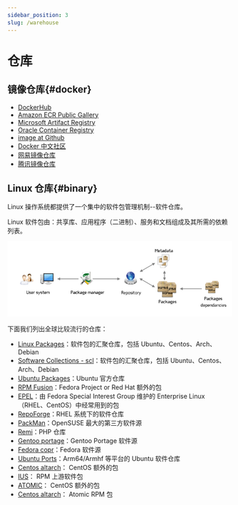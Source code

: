 ```yaml
---
sidebar_position: 3
slug: /warehouse
---
```


# 仓库

## 镜像仓库{#docker}

* [DockerHub](https://hub.docker.com/)
* [Amazon ECR Public Gallery](https://gallery.ecr.aws/)
* [Microsoft Artifact Registry](https://mcr.microsoft.com/)
* [Oracle Container Registry](https://container-registry.oracle.com/)
* [image at Github](https://github.com/search?q=wordpress+image&type=registrypackages)
* [Docker 中文社区](https://registry.docker-cn.com)
* [网易镜像仓库](http://hub-mirror.c.163.com)
* [腾讯镜像仓库](https://mirror.ccs.tencentyun.com)

## Linux 仓库{#binary}

Linux 操作系统都提供了一个集中的软件包管理机制--软件仓库。 

Linux 软件包由：共享库、应用程序（二进制）、服务和文档组成及其所需的依赖列表。

![](./assets/linux-rpms-websoft9.png)

下面我们列出全球比较流行的仓库：

- [Linux Packages](https://linux-packages.com)：软件包的汇聚仓库，包括 Ubuntu、Centos、Arch、Debian
- [Software Collections - scl](https://www.softwarecollections.org/en/)：软件包的汇聚仓库，包括 Ubuntu、Centos、Arch、Debian
- [Ubuntu Packages](https://packages.ubuntu.com)：Ubuntu 官方仓库
- [RPM Fusion](https://rpmfusion.org)：Fedora Project or Red Hat 额外的包
- [EPEL](https://fedoraproject.org/wiki/EPEL)：由 Fedora Special Interest Group 维护的 Enterprise Linux（RHEL、CentOS）中经常用到的包
- [RepoForge](http://repoforge.org)：RHEL 系统下的软件仓库
- [PackMan](http://packman.links2linux.org)：OpenSUSE 最大的第三方软件源
- [Remi](https://www.remi.com)：PHP 仓库
- [Gentoo portage](https://www.gentoo.org)：Gentoo Portage 软件源
- [Fedora copr](https://copr.fedorainfracloud.org/)：Fedora 软件源
- [Ubuntu Ports](http://ports.ubuntu.com)：Arm64/Armhf 等平台的 Ubuntu 软件仓库
- [Centos altarch](http://mirror.centos.org/altarch)： CentOS 额外的包
- [IUS](https://ius.io)： RPM 上游软件包
- [ATOMIC](http://www.atomicorp.com/channels/atomic)： CentOS 额外的包
- [Centos altarch](http://mirror.centos.org/altarch)： Atomic RPM 包